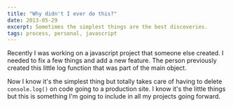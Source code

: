 ```yaml
---
title: "Why didn't I ever do this?"
date: 2013-05-29
excerpt: Sometimes the simplest things are the best discoveries.
tags: process, personal, javascript
---
```


Recently I was working on a javascript project that someone else created. I needed to fix a few things and add a new feature. The person previously created this little log function that was part of the main object.

<script src="https://gist.github.com/ckollars/5665348.js"></script>

Now I know it's the simplest thing but totally takes care of having to delete <code>console.log()</code> on code going to a production site. I know it's the little things but this is something I'm going to include in all my projects going forward.
